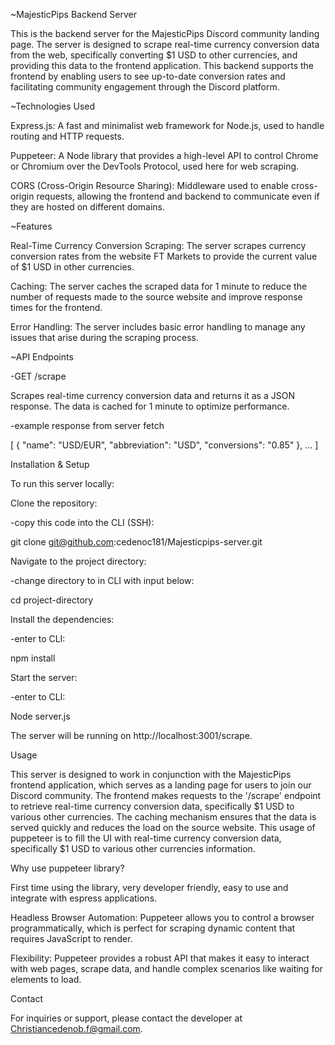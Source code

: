 ~MajesticPips Backend Server

This is the backend server for the MajesticPips Discord community landing page. The server is designed to scrape real-time currency conversion data from the web, specifically converting $1 USD to other currencies, and providing this data to the frontend application. This backend supports the frontend by enabling users to see up-to-date conversion rates and facilitating community engagement through the Discord platform.


~Technologies Used

Express.js: A fast and minimalist web framework for Node.js, used to handle routing and HTTP requests.

Puppeteer: A Node library that provides a high-level API to control Chrome or Chromium over the DevTools Protocol, used here for web scraping.

CORS (Cross-Origin Resource Sharing): Middleware used to enable cross-origin requests, allowing the frontend and backend to communicate even if they are hosted on different domains.


~Features

Real-Time Currency Conversion Scraping: The server scrapes currency conversion rates from the website FT Markets to provide the current value of $1 USD in other currencies.

Caching: The server caches the scraped data for 1 minute to reduce the number of requests made to the source website and improve response times for the frontend.

Error Handling: The server includes basic error handling to manage any issues that arise during the scraping process.

~API Endpoints

-GET /scrape

Scrapes real-time currency conversion data and returns it as a JSON response. The data is cached for 1 minute to optimize performance.

-example response from server fetch

[
  {
    "name": "USD/EUR",
    "abbreviation": "USD",
    "conversions": "0.85"
  },
  ...
]


Installation & Setup

To run this server locally:

Clone the repository:

-copy this code into the CLI (SSH):

git clone git@github.com:cedenoc181/Majesticpips-server.git

Navigate to the project directory:

-change directory to <project-directory> in CLI with input below:

cd project-directory

Install the dependencies:

-enter to CLI:

npm install

Start the server:

-enter to CLI:

Node server.js

The server will be running on http://localhost:3001/scrape.

Usage

This server is designed to work in conjunction with the MajesticPips frontend application, which serves as a landing page for users to join our Discord community. The frontend makes requests to the '/scrape' endpoint to retrieve real-time currency conversion data, specifically $1 USD to various other currencies. The caching mechanism ensures that the data is served quickly and reduces the load on the source website. This usage of puppeteer is to fill the UI with real-time currency conversion data, specifically $1 USD to various other currencies information.


Why use puppeteer library?

First time using the library, very developer friendly, easy to use and integrate with espress applications.

Headless Browser Automation: Puppeteer allows you to control a browser programmatically, which is perfect for scraping dynamic content that requires JavaScript to render.

Flexibility: Puppeteer provides a robust API that makes it easy to interact with web pages, scrape data, and handle complex scenarios like waiting for elements to load.

Contact

For inquiries or support, please contact the developer at Christiancedenob.f@gmail.com.